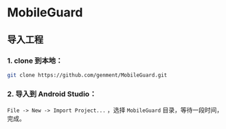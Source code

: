 # MobileGuard

## 导入工程

### 1. clone 到本地：

```bash
git clone https://github.com/genment/MobileGuard.git
```

### 2. 导入到 Android Studio：

`File -> New -> Import Project...` ，选择 `MobileGuard` 目录，等待一段时间，完成。
